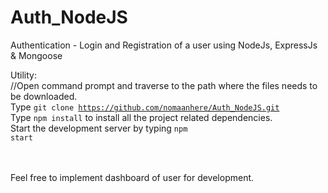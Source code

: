 # Auth_NodeJS
Authentication - Login and Registration of a user using NodeJs, ExpressJs &amp; Mongoose 

Utility:<br>
   //Open command prompt and traverse to the path where the files needs to be downloaded.<br>
   Type <code>git clone https://github.com/nomaanhere/Auth_NodeJS.git</code><br>
   Type <code>npm install</code> to install all the project related dependencies.<br>
   Start the development server by typing <code>npm start</code><br>
   <br>
   <br>

Feel free to implement dashboard of user for development.
